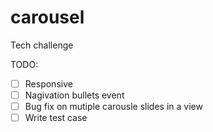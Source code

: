 # carousel
Tech challenge

TODO:
- [ ] Responsive
- [ ] Nagivation bullets event
- [ ] Bug fix on mutiple carousle slides in a view
- [ ] Write test case
